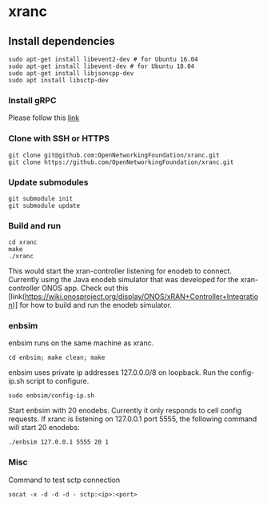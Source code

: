 # xranc

## Install dependencies
```
sudo apt-get install libevent2-dev # for Ubuntu 16.04
sudo apt-get install libevent-dev # for Ubuntu 18.04
sudo apt-get install libjsoncpp-dev
sudo apt install libsctp-dev
```

### Install gRPC
Please follow this [link](https://github.com/grpc/grpc/blob/v1.25.0/BUILDING.md)

### Clone with SSH or HTTPS
```
git clone git@github.com:OpenNetworkingFoundation/xranc.git
git clone https://github.com/OpenNetworkingFoundation/xranc.git
```

### Update submodules
```
git submodule init
git submodule update
```

### Build and run
```
cd xranc
make
./xranc
```
This would start the xran-controller listening for enodeb to connect. Currently using the Java enodeb simulator that was developed for the xran-controller ONOS app. Check out this [link(https://wiki.onosproject.org/display/ONOS/xRAN+Controller+Integration)] for how to build and run the enodeb simulator.

### enbsim
enbsim runs on the same machine as xranc.
```
cd enbsim; make clean; make
```
enbsim uses private ip addresses 127.0.0.0/8 on loopback. Run the config-ip.sh script to configure.
```
sudo enbsim/config-ip.sh
```
Start enbsim with 20 enodebs. Currently it only responds to cell config requests. If xranc is listening on 127.0.0.1 port 5555, the following command will start 20 enodebs:
```
./enbsim 127.0.0.1 5555 20 1
```

### Misc

Command to test sctp connection
```
socat -x -d -d -d - sctp:<ip>:<port>
```
